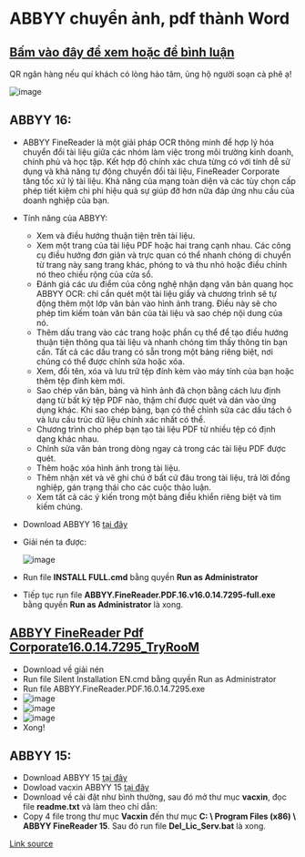 # ABBYY chuyển ảnh, pdf thành Word
## [Bấm vào đây để xem hoặc để bình luận](https://bsngchithanh.blogspot.com/2025/03/abbyy-16-abbyy-finereader-la-mot-giai.html)

QR ngân hàng nếu quí khách có lòng hảo tâm, ủng hộ người soạn cà phê ạ!

![image](https://github.com/user-attachments/assets/b9a751b6-0832-4876-a972-aeaec635d792)

## ABBYY 16:
- ABBYY FineReader là một giải pháp OCR thông minh để hợp lý hóa chuyển đổi tài liệu giữa các nhóm làm việc trong môi trường kinh doanh, chính phủ và học tập. Kết hợp độ chính xác chưa từng có với tính dễ sử dụng và khả năng tự động chuyển đổi tài liệu, FineReader Corporate tăng tốc xử lý tài liệu. Khả năng của mạng toàn diện và các tùy chọn cấp phép tiết kiệm chi phí hiệu quả sự giúp đỡ hơn nữa đáp ứng nhu cầu của doanh nghiệp của bạn.
- Tính năng của ABBYY:
  - Xem và điều hướng thuận tiện trên tài liệu.
  - Xem một trang của tài liệu PDF hoặc hai trang cạnh nhau. Các công cụ điều hướng đơn giản và trực quan có thể nhanh chóng di chuyển từ trang này sang trang khác, phóng to và thu nhỏ hoặc điều chỉnh nó theo chiều rộng của cửa sổ.
  - Đánh giá các ưu điểm của công nghệ nhận dạng văn bản quang học ABBYY OCR: chỉ cần quét một tài liệu giấy và chương trình sẽ tự động thêm một lớp văn bản vào hình ảnh trang. Điều này sẽ cho phép tìm kiếm toàn văn bản của tài liệu và sao chép nội dung của nó.
  - Thêm dấu trang vào các trang hoặc phần cụ thể để tạo điều hướng thuận tiện thông qua tài liệu và nhanh chóng tìm thấy thông tin bạn cần. Tất cả các dấu trang có sẵn trong một bảng riêng biệt, nơi chúng có thể được chỉnh sửa hoặc xóa.
  - Xem, đổi tên, xóa và lưu trữ tệp đính kèm vào máy tính của bạn hoặc thêm tệp đính kèm mới.
  - Sao chép văn bản, bảng và hình ảnh đã chọn bằng cách lưu định dạng từ bất kỳ tệp PDF nào, thậm chí được quét và dán vào ứng dụng khác. Khi sao chép bảng, bạn có thể chỉnh sửa các dấu tách ô và lưu cấu trúc dữ liệu chính xác nhất có thể.
  - Chương trình cho phép bạn tạo tài liệu PDF từ nhiều tệp có định dạng khác nhau.
  - Chỉnh sửa văn bản trong dòng ngay cả trong các tài liệu PDF được quét.
  - Thêm hoặc xóa hình ảnh trong tài liệu.
  - Thêm nhận xét và vẽ ghi chú ở bất cứ đâu trong tài liệu, trả lời đồng nghiệp, gán trạng thái cho các cuộc thảo luận.
  - Xem tất cả các ý kiến trong một bảng điều khiển riêng biệt và tìm kiếm chúng.
- Download ABBYY 16 [tại đây](https://3w7ng6-my.sharepoint.com/:f:/g/personal/driver_3w7ng6_onmicrosoft_com/EmGTVs540btKgyed_fCaZs4BcpjM5Ph3dCpiFvWnrROp9g?e=w9uvKY) 
- Giải nén ta được:
  
  ![image](https://github.com/user-attachments/assets/a7231b91-2068-48a7-b67d-fc1a85cd42ce)

- Run file **INSTALL FULL.cmd** bằng quyền **Run as Administrator**
- Tiếp tục run file **ABBYY.FineReader.PDF.16.v16.0.14.7295-full.exe** bằng quyền **Run as Administrator** là xong.

## [ABBYY FineReader Pdf Corporate16.0.14.7295_TryRooM](https://3w7ng6-my.sharepoint.com/:f:/g/personal/driver_3w7ng6_onmicrosoft_com/EvUolEc84UNHjJPB0lh6XbQBxyj73LmISdszdsnztG18qA?e=jpf1BL)
- Download về giải nén
- Run file Silent Installation EN.cmd bằng quyền Run as Administrator
- Run file ABBYY.FineReader.PDF.16.0.14.7295.exe
- ![image](https://github.com/user-attachments/assets/e9b6d03e-39a6-4d4f-a591-6a376793d3f9)
- ![image](https://github.com/user-attachments/assets/b759ef17-6ac9-4f09-a1b0-e3ff7d6dce33)
- ![image](https://github.com/user-attachments/assets/c26b3726-fb5a-4d76-8a9f-36f8af384872)
- Xong!

## ABBYY 15:
- Download ABBYY 15 [tại đây](https://3w7ng6-my.sharepoint.com/:u:/g/personal/driver_3w7ng6_onmicrosoft_com/EeOgvXJBb91PqmFJ1Zhi9k4BlB2MmqETpebhwXL_hD4c5w?e=Vq6hRj) 
- Dowload vacxin ABBYY 15 [tại đây](https://3w7ng6-my.sharepoint.com/:u:/g/personal/driver_3w7ng6_onmicrosoft_com/Ed97FcdrJndAjy465C-_cXABKHFctU8sazlJc-mNmHL80g?e=KmDHzI)
- Download về cài đặt như bình thường, sau đó mở thư mục **vacxin**, đọc file **readme.txt** và làm theo chỉ dẫn:
- Copy 4 file trong thư mục **Vacxin** đến thư mục **C: \ Program Files (x86) \ ABBYY FineReader 15**.
Sau đó run file **Del_Lic_Serv.bat** là xong.

[Link source](https://docs.google.com/spreadsheets/d/e/2PACX-1vTId_2VGY1MeQdeH6OU6Oja27zMe91mHmYUl6aVWsyKlcFBuLwvr2M-9uaBRWDUqxPAi5xE-pqief4d/pubhtml#)
